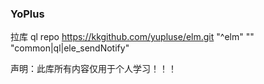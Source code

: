 ### YoPlus
拉库 ql repo https://kkgithub.com/yupluse/elm.git "^elm" "" "common|ql|ele_sendNotify"

声明：此库所有内容仅用于个人学习！！！

